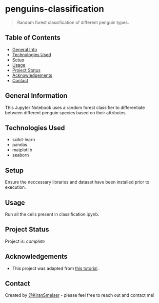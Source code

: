 # penguins-classification
> Random forest classification of different penguin types.

## Table of Contents
* [General Info](#general-information)
* [Technologies Used](#technologies-used)
* [Setup](#setup)
* [Usage](#usage)
* [Project Status](#project-status)
* [Acknowledgements](#acknowledgements)
* [Contact](#contact)


## General Information
This Jupyter Notebook uses a random forest classifier to differentiate between different penguin species based on their attributes.


## Technologies Used
- scikit-learn
- pandas
- matplotlib
- seaborn


## Setup
Ensure the neccessary libraries and dataset have been installed prior to execution. 


## Usage
Run all the cells present in classification.ipynb.


## Project Status
Project is: _complete_


## Acknowledgements
- This project was adapted from [this tutorial](https://www.kaggle.com/code/akshaykumarhiran/penguins-analysis-random-forest-classification).


## Contact
Created by [@KiranSmelser](https://github.com/KiranSmelser) - please feel free to reach out and contact me!
